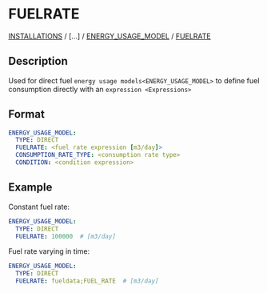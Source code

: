 # FUELRATE

[INSTALLATIONS](INSTALLATIONS)
 /
[...] /
[ENERGY_USAGE_MODEL](ENERGY_USAGE_MODEL) /
[FUELRATE](FUELRATE)

## Description
Used for direct fuel `energy usage models<ENERGY_USAGE_MODEL>` to define fuel consumption directly with an
`expression <Expressions>`

## Format
~~~~~~~~yaml
ENERGY_USAGE_MODEL:
  TYPE: DIRECT
  FUELRATE: <fuel rate expression [m3/day]>
  CONSUMPTION_RATE_TYPE: <consumption rate type>
  CONDITION: <condition expression>
~~~~~~~~

## Example

Constant fuel rate:
~~~~~~~~yaml
ENERGY_USAGE_MODEL:
  TYPE: DIRECT
  FUELRATE: 100000  # [m3/day]
~~~~~~~~

Fuel rate varying in time:
~~~~~~~~yaml
ENERGY_USAGE_MODEL:
  TYPE: DIRECT
  FUELRATE: fueldata;FUEL_RATE  # [m3/day]
~~~~~~~~


